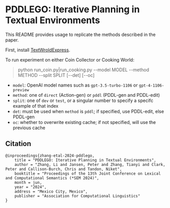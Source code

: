 # PDDLEGO: Iterative Planning in Textual Environments
 
This README provides usage to replicate the methods described in the paper. 

First, install [TextWroldExpress](https://github.com/cognitiveailab/TextWorldExpress).

To run experiment on either Coin Collector or Cooking World:
> python run_coin.py|run_cooking.py --model MODEL --method METHOD --split SPLIT [--det] [--oc]

- `model`: OpenAI model names such as `gpt-3.5-turbo-1106` or `gpt-4-1106-preview`
- `method`: one of `direct` (Action-gen) or `pddl` (PDDL-gen and PDDL-edit)
- `split`: one of `dev` or `test`, or a singular number to specify a specifc example of that index
- `det`: must be used when `method` is `pddl`; if specified, use PDDL-edit, else PDDL-gen
- `oc`: whether to overwrite existing cache; if not specified, will use the previous cache

## Citation
```
@inproceedings{zhang-etal-2024-pddlego,
    title = "PDDLEGO: Iterative Planning in Textual Environments",
    author = "Zhang, Li and Jansen, Peter and Zhang, Tianyi and Clark, Peter and Callison-Burch, Chris and Tandon, Niket",
    booktitle = "Proceedings of the 13th Joint Conference on Lexical and Computational Semantics (*SEM 2024)",
    month = jun,
    year = "2024",
    address = "Mexico City, Mexico",
    publisher = "Association for Computational Linguistics"
}
```
